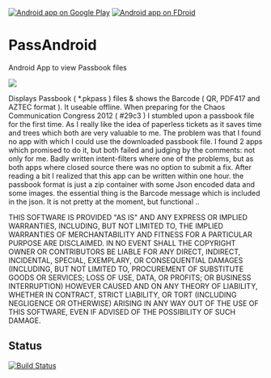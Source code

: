 [![Android app on Google Play](http://ligi.de/img/play_badge.png)](https://play.google.com/store/apps/details?id=org.ligi.passandroid)
[![Android app on FDroid](http://ligi.de/img/fdroid_badge.png)](https://f-droid.org/repository/browse/?fdid=org.ligi.passandroid)

PassAndroid
===========

Android App to view Passbook files

<img src="http://ligi.de/img/passandroid_screenshots.jpg"/>

Displays Passbook ( *.pkpass ) files & shows the Barcode ( QR, PDF417 and AZTEC format ). It useable offline.
When preparing for the Chaos Communication Congress 2012 ( #29c3 ) I stumbled upon a passbook file for the first time. As I really like the idea of paperless tickets as it saves time and trees which both are very valuable to me. The problem was that I found no app with which I could use the downloaded passbook file. I found 2 apps which promised to do it, but both failed and judging by the comments: not only for me. Badly written intent-filters where one of the problems, but as both apps where closed source there was no option to submit a fix. After reading a bit I realized that this app can be written within one hour. the passbook format is just a zip container with some Json encoded data and some images. the essential thing is the Barcode message which is included in the json.
It is not pretty at the moment, but functional ..

THIS SOFTWARE IS PROVIDED "AS IS" AND ANY EXPRESS OR IMPLIED WARRANTIES, INCLUDING, BUT NOT LIMITED TO, THE IMPLIED 
WARRANTIES OF MERCHANTABILITY AND FITNESS FOR A PARTICULAR PURPOSE ARE DISCLAIMED. IN NO EVENT SHALL THE COPYRIGHT OWNER OR CONTRIBUTORS BE LIABLE FOR ANY DIRECT, INDIRECT, INCIDENTAL, SPECIAL, EXEMPLARY, OR CONSEQUENTIAL DAMAGES (INCLUDING, BUT 
NOT LIMITED TO, PROCUREMENT OF SUBSTITUTE GOODS OR SERVICES; LOSS OF USE, DATA, OR 
PROFITS; OR BUSINESS INTERRUPTION) HOWEVER CAUSED AND ON ANY THEORY OF LIABILITY, 
WHETHER IN CONTRACT, STRICT LIABILITY, OR TORT (INCLUDING NEGLIGENCE OR OTHERWISE) ARISING IN ANY WAY OUT OF THE USE OF THIS SOFTWARE, EVEN IF ADVISED OF THE POSSIBILITY OF SUCH DAMAGE.

Status
------

[![Build Status](https://snap-ci.com/ligi/PassAndroid/branch/master/build_image)](https://snap-ci.com/ligi/PassAndroid/branch/master)

